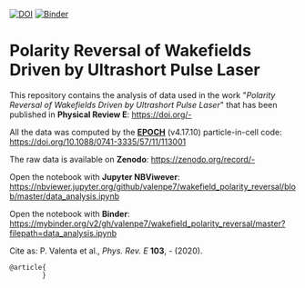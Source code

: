 [![DOI](https://zenodo.org/badge/DOI/-.svg)](https://doi.org/-)
[![Binder](https://mybinder.org/badge_logo.svg)](https://mybinder.org/v2/gh/valenpe7/wakefield_polarity_reversal/master?filepath=data_analysis.ipynb)

# Polarity Reversal of Wakefields Driven by Ultrashort Pulse Laser

This repository contains the analysis of data used in the work "*Polarity Reversal of Wakefields Driven by Ultrashort Pulse Laser*" that has been published in **Physical Review E**: https://doi.org/-

All the data was computed by the **[EPOCH](https://cfsa-pmw.warwick.ac.uk/EPOCH)** (v4.17.10) particle-in-cell code: https://doi.org/10.1088/0741-3335/57/11/113001

The raw data is available on **Zenodo**: https://zenodo.org/record/-

Open the notebook with **Jupyter NBViwever**: https://nbviewer.jupyter.org/github/valenpe7/wakefield_polarity_reversal/blob/master/data_analysis.ipynb

Open the notebook with **Binder**: https://mybinder.org/v2/gh/valenpe7/wakefield_polarity_reversal/master?filepath=data_analysis.ipynb

Cite as: P. Valenta et al., *Phys. Rev. E* **103**, - (2020).
```
@article{
        }
```
